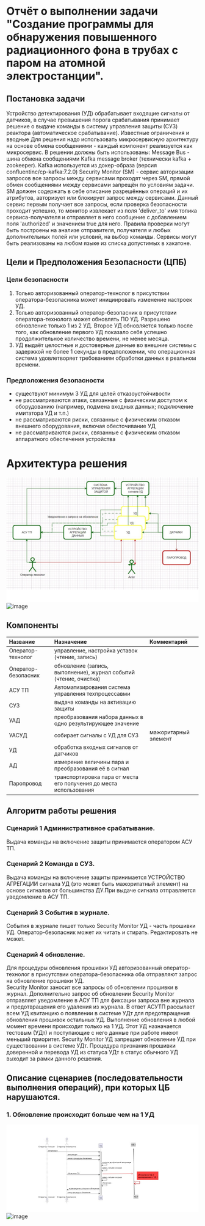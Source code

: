 #  Отчёт о выполнении задачи "Создание программы для обнаружения повышенного радиационного фона в трубах с паром на атомной электростанции".


## Постановка задачи
Устройство детектирования (УД) обрабатывает входящие сигналы от датчиков, в случае превышения порога срабатывания принимает решение о выдаче команды в систему управления защиты (СУЗ) реактора (автоматическое срабатывание).
Известные ограничения и вводные
Для решения надо использовать микросервисную архитектуру на основе обмена сообщениями - каждый компонент реализуется как микросервис.
В решении должны быть использованы:
Message Bus - шина обмена сообщениями
Kafka message broker (технически kafka + zookeeper). Kafka используется из докер-образа (версия confluentinc/cp-kafka:7.2.0)
Security Monitor (SM) - сервис авторизации запросов все запросы между сервисами проходят через SM, прямой обмен сообщениями между сервисами запрещён по условиям задачи. SM должен содержать в себе описание разрешённых операций и их атрибутов, авторизует или блокирует запрос между сервисами. Данный сервис первым получает все запросы, если проверка безопасности проходит успешно, то монитор извлекает из поля 'deliver_to' имя топика сервиса-получателя и отправляет в него сообщение с добавлением поля 'authorized' и значением true для него. Правила проверки могут быть построены на анализе отправителя, получателя и любых дополнительных полей или условий, на выбор команды.
Сервисы могут быть реализованы на любом языке из списка допустимых в хакатоне.
## Цели и Предположения Безопасности (ЦПБ)
### Цели безопасности
1. Только авторизованный оператор-технолог в присутствии оператора-безопасника может инициировать изменение настроек УД.
2. Только авторизованный оператор-безопасник в присутствии оператора-технолога может обновлять ПО УД.  Разрешено обновление только 1 из 2 УД. Второе УД обновляется только после того, как обновление первого УД показало себя успешно продолжительное количество времени, не менее месяца. 
3. УД выдаёт целостные и достоверные данные во внешние системы с задержкой не более 1 секунды в предположении, что операционная система удовлетворяет требованиям обработки данных в реальном времени.

### Предположения безопасности
- существуют минимум 3 УД для целей отказоустойчивости
- не рассматриваются атаки, связанные с физическим доступом к
оборудованию (например, подмена входных данных; подключение
имитатора УД и т.п.)
- не рассматриваются риски, связанные с физическим отказом внешнего
оборудования, включая обесточивание УД
- не рассматриваются риски, связанные с физическим отказом
аппаратного обеспечения устройства


# Архитектура решения
![plot](https://github.com/Liraslava/hacatonKiberImyn/blob/main/arch.jpg)
![image](https://user-images.githubusercontent.com/84846930/235364175-140c3d35-0288-4afe-b391-602ff3478766.png)

## Компоненты
|Название|Назначение|Комментарий|
|:-------|:---------|:----------|
|Оператор-технолог|управление, настройка уставок (чтение, запись)|  |
|Оператор-безопасник|обновление (запись, выполнение), журнал событий (чтение, очистка)|  |
|АСУ ТП|Автоматизирования система управления техпроцессавми|  |
|СУЗ|выдача команды на активацию  защиты |  |
|УАД|преобразования набора данных в одно результирующее значение|  |
|УАСУД |собирает сигналы с УД для СУЗ| мажоритарный элемент |
|УД|обработка входных сигналов от датчиков|  |
|АД|измерение величины пара и преобразования её в сигнал|  |
|Паропровод|транспортировка пара от места его получения до места использования|  |


## Алгоритм работы решения

### Сценарий 1 Административное срабатывание.
Выдача команды на включение защиты принимается оператором АСУ ТП.

### Сценарий 2 Команда в СУЗ.
Выдача команды на включение защиты принимается УСТРОЙСТВО  АГРЕГАЦИИ  сигнала УД (это может быть мажоритатный элемент) на основе сигналов от большинства ДУ.При выдаче сигнала отправляется уведомление в АСУ ТП. 

### Сценарий 3 События в журнале.
События в журнале пишет только 
Security Monitor УД - часть прошивки УД. Оператор-безопасник  может их читать и стирать. Редактировать не может.

### Сценарий 4 обновление.
Для процедуры обновления прошивки УД авторизованный оператор-технолог в присутствии оператора-безопасника оба отправляют запрос на обновление прошивки УД.  
Security Monitor заносит все запросы  об обновлении прошивки в журнал.
Дополнительно запрос об обновлении Security Monitor отправляет уведомление в АСУ ТП для фиксации запроса вне журнала и предотвращения его удаления из журнала. В ответ АСУТП рассылает всем УД квитанцию о появлении в системе УДт для предотвращения обновления прошивок остальных УД.
Выполнение обновления в любой момент времени происходит только на 1 УД. Этот УД назначается тестовым (УДт) и поступающие с него данные при работе имеют меньший приоритет.
Security Monitor УД запрещает обновление УД при существовании в системе УДт. 
Процедура  признания прошивки доверенной и перевода УД из статуса УДт в статус обычного УД выходит за рамки  данного решения. 

## Описание cценариев (последовательности выполнения операций), при которых ЦБ нарушаются.
### 1. Обновление происходит больше чем на 1 УД
![plot](https://github.com/Liraslava/hacatonKiberImyn/blob/main/upd-more-1.jpg)
![image](https://user-images.githubusercontent.com/84846930/235364206-81a26126-b49e-498c-b613-054c8f2051c7.png)

